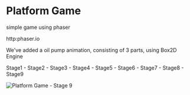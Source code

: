 # Platform Game
simple game using phaser

http:phaser.io

We've added a oil pump animation, consisting of 3 parts, using Box2D Engine

Stage1 - Stage2 - Stage3 - Stage4 - Stage5 - Stage6 - Stage7 - Stage8 - Stage9

![Platform Game - Stage 9](https://saturdaycodersamsterdam.github.io/Stage9.png)

